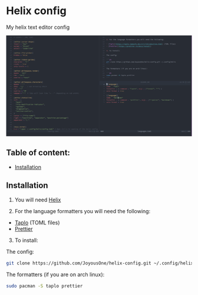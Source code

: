 # Helix config

My helix text editor config

![demo](./pictures/demo.png)

## Table of content:

- [Installation](#installation)

## Installation

1. You will need [Helix](https://docs.helix-editor.com/install.html)

2. For the language formatters you will need the following:

- [Taplo](https://taplo.tamasfe.dev/cli/introduction.html) (TOML files)
- [Prettier](https://prettier.io/docs/install)

3. To install:

The config:

```sh
git clone https://github.com/JoyousOne/helix-config.git ~/.config/helix
```

The formatters (if you are on arch linux):

```sh
sudo pacman -S taplo prettier
```
